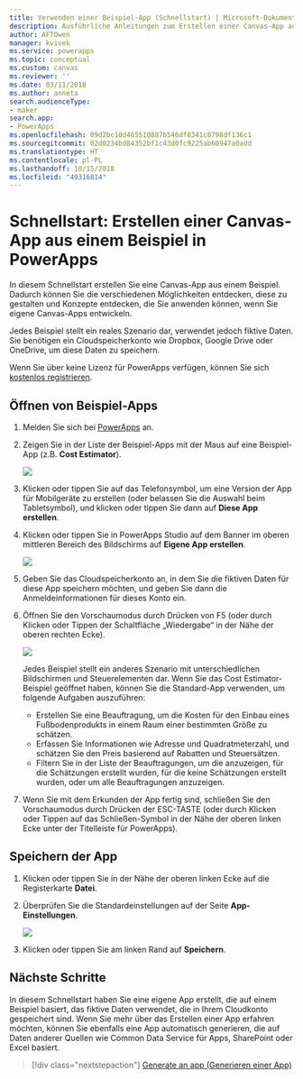 ```yaml
---
title: Verwenden einer Beispiel-App (Schnellstart) | Microsoft-Dokumentation
description: Ausführliche Anleitungen zum Erstellen einer Canvas-App auf Grundlage eines Beispiels in PowerApps
author: AFTOwen
manager: kvivek
ms.service: powerapps
ms.topic: conceptual
ms.custom: canvas
ms.reviewer: ''
ms.date: 03/11/2018
ms.author: anneta
search.audienceType:
- maker
search.app:
- PowerApps
ms.openlocfilehash: 09d2bc10d465510887b546df8341c8798df136c1
ms.sourcegitcommit: 02d0234bd84352bf1c43d0fc9225ab60947a0add
ms.translationtype: HT
ms.contentlocale: pl-PL
ms.lasthandoff: 10/15/2018
ms.locfileid: "49316814"
---
```

# <a name="quickstart-create-a-canvas-app-from-a-sample-in-powerapps"></a>Schnellstart: Erstellen einer Canvas-App aus einem Beispiel in PowerApps
In diesem Schnellstart erstellen Sie eine Canvas-App aus einem Beispiel. Dadurch können Sie die verschiedenen Möglichkeiten entdecken, diese zu gestalten und Konzepte entdecken, die Sie anwenden können, wenn Sie eigene Canvas-Apps entwickeln.

Jedes Beispiel stellt ein reales Szenario dar, verwendet jedoch fiktive Daten. Sie benötigen ein Cloudspeicherkonto wie Dropbox, Google Drive oder OneDrive, um diese Daten zu speichern.

Wenn Sie über keine Lizenz für PowerApps verfügen, können Sie sich [kostenlos registrieren](../signup-for-powerapps.md).

## <a name="open-a-sample-app"></a>Öffnen von Beispiel-Apps
1. Melden Sie sich bei [PowerApps](https://web.powerapps.com?utm_source=padocs&utm_medium=linkinadoc&utm_campaign=referralsfromdoc) an.

1. Zeigen Sie in der Liste der Beispiel-Apps mit der Maus auf eine Beispiel-App (z.B. **Cost Estimator**).

    ![](./media/open-and-run-a-sample-app/cost-estimator.png)

1. Klicken oder tippen Sie auf das Telefonsymbol, um eine Version der App für Mobilgeräte zu erstellen (oder belassen Sie die Auswahl beim Tabletsymbol), und klicken oder tippen Sie dann auf **Diese App erstellen**.

1. Klicken oder tippen Sie in PowerApps Studio auf dem Banner im oberen mittleren Bereich des Bildschirms auf **Eigene App erstellen**.

    ![](./media/open-and-run-a-sample-app/banner.png)

1. Geben Sie das Cloudspeicherkonto an, in dem Sie die fiktiven Daten für diese App speichern möchten, und geben Sie dann die Anmeldeinformationen für dieses Konto ein.

1. Öffnen Sie den Vorschaumodus durch Drücken von F5 (oder durch Klicken oder Tippen der Schaltfläche „Wiedergabe“ in der Nähe der oberen rechten Ecke).

    ![](./media/open-and-run-a-sample-app/open-preview.png)

    Jedes Beispiel stellt ein anderes Szenario mit unterschiedlichen Bildschirmen und Steuerelementen dar. Wenn Sie das Cost Estimator-Beispiel geöffnet haben, können Sie die Standard-App verwenden, um folgende Aufgaben auszuführen:

    - Erstellen Sie eine Beauftragung, um die Kosten für den Einbau eines Fußbodenprodukts in einem Raum einer bestimmten Größe zu schätzen.
    - Erfassen Sie Informationen wie Adresse und Quadratmeterzahl, und schätzen Sie den Preis basierend auf Rabatten und Steuersätzen.
    - Filtern Sie in der Liste der Beauftragungen, um die anzuzeigen, für die Schätzungen erstellt wurden, für die keine Schätzungen erstellt wurden, oder um alle Beauftragungen anzuzeigen.
    
1. Wenn Sie mit dem Erkunden der App fertig sind, schließen Sie den Vorschaumodus durch Drücken der ESC-TASTE (oder durch Klicken oder Tippen auf das Schließen-Symbol in der Nähe der oberen linken Ecke unter der Titelleiste für PowerApps).

## <a name="save-the-app"></a>Speichern der App
1. Klicken oder tippen Sie in der Nähe der oberen linken Ecke auf die Registerkarte **Datei**.

1. Überprüfen Sie die Standardeinstellungen auf der Seite **App-Einstellungen**.

    ![](./media/open-and-run-a-sample-app/app-settings.png)

1. Klicken oder tippen Sie am linken Rand auf **Speichern**. 

## <a name="next-steps"></a>Nächste Schritte
In diesem Schnellstart haben Sie eine eigene App erstellt, die auf einem Beispiel basiert, das fiktive Daten verwendet, die in Ihrem Cloudkonto gespeichert sind. Wenn Sie mehr über das Erstellen einer App erfahren möchten, können Sie ebenfalls eine App automatisch generieren, die auf Daten anderer Quellen wie Common Data Service für Apps, SharePoint oder Excel basiert.

> [!div class="nextstepaction"]
> [Generate an app (Generieren einer App)](data-platform-create-app.md)
